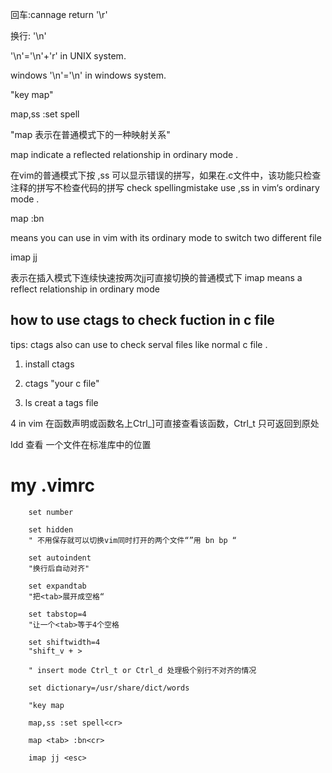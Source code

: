 回车:cannage return '\r'

换行:    '\n'

'\n'='\n'+\'r' in UNIX system.

windows '\n'='\n' in windows system.

"key map"

map,ss :set spell<cr>

"map 表示在普通模式下的一种映射关系"

map indicate a reflected relationship in ordinary mode .

在vim的普通模式下按 ,ss 可以显示错误的拼写，如果在.c文件中，该功能只检查注释的拼写不检查代码的拼写
check spellingmistake use ,ss in vim‘s ordinary mode .

map <tab> :bn<rc>

means you can use <tab> in vim with its ordinary mode to switch two different file

imap <esc> jj

表示在插入模式下连续快速按两次jj可直接切换的普通模式下 imap means a reflect relationship in ordinary mode

## how to use ctags to check fuction in c file 

tips: ctags also can use to check serval files like normal c file .

1. install ctags

2. ctags "your c file" 

3. ls creat a tags file 

4 in vim 在函数声明或函数名上Ctrl_]可直接查看该函数，Ctrl_t 只可返回到原处

ldd 查看 一个文件在标准库中的位置


# my .vimrc

        set number

        set hidden
        " 不用保存就可以切换vim同时打开的两个文件“”用 bn bp “ 

        set autoindent
        "换行后自动对齐"

        set expandtab
        "把<tab>展开成空格“

        set tabstop=4
        "让一个<tab>等于4个空格

        set shiftwidth=4
        "shift_v + >

        " insert mode Ctrl_t or Ctrl_d 处理极个别行不对齐的情况

        set dictionary=/usr/share/dict/words

        "key map

        map,ss :set spell<cr>

        map <tab> :bn<cr>

        imap jj <esc>
